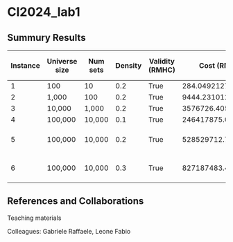 # CI2024_lab1

## Summury Results

| Instance | Universe size | Num sets | Density | Validity (RMHC) | Cost (RMHC)      | Best Step (RMHC) | Validity (SA) | Cost (SA)         | Best Step (SA) |
|----------|---------------|----------|---------|------------------|-------------------|-------------------|---------------|--------------------|-----------------|
| 1        | 100           | 10       | 0.2     | True             | 284.0492127923681  | 0                | True          | 284.0492127923681 | 125 |
| 2        | 1,000         | 100      | 0.2     | True             | 9444.231012021532  | 121 | True          | 10064.029523400886 | 30 |
| 3        | 10,000        | 1,000    | 0.2     | True             | 3576726.4053798574 | 148 | True          | 185890.90656508916 | 40 |
| 4        | 100,000       | 10,000   | 0.1     | True             | 246417875.09473157 | 149 | True | 2661755.500733458 | 123 |
| 5        | 100,000       | 10,000   | 0.2     | True             | 528529712.76131785 | 149 | [Inserire validità SA] | 3012262.2720628926| 57 |
| 6        | 100,000       | 10,000   | 0.3     | True             | 827187483.4100368 | 148 | [Inserire validità SA] | [Inserire costo SA] | [Inserire step SA] |


## References and Collaborations

Teaching materials

Colleagues: Gabriele Raffaele, Leone Fabio

